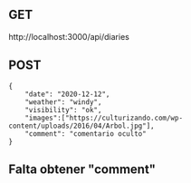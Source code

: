 ## GET
http://localhost:3000/api/diaries
## POST
```
{
	"date": "2020-12-12",
	"weather": "windy",
	"visibility": "ok",
	"images":["https://culturizando.com/wp-content/uploads/2016/04/Arbol.jpg"],
	"comment": "comentario oculto"
}
```

## Falta obtener "comment"
